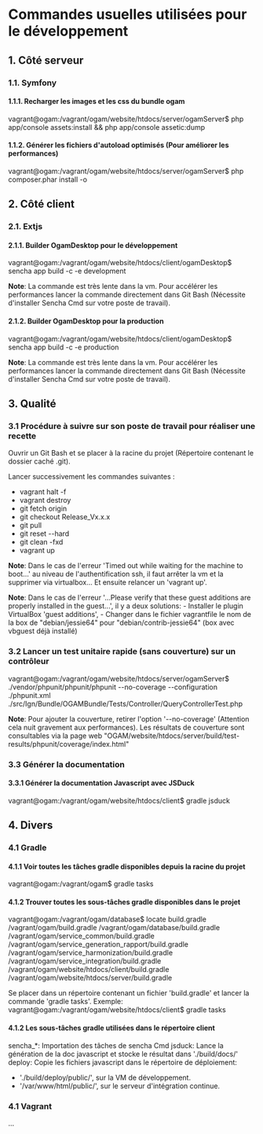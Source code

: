 # Commandes usuelles utilisées pour le développement

## 1. Côté serveur

### 1.1. Symfony

#### 1.1.1. Recharger les images et les css du bundle ogam

vagrant@ogam:/vagrant/ogam/website/htdocs/server/ogamServer$ php app/console assets:install && php app/console assetic:dump

#### 1.1.2. Générer les fichiers d'autoload optimisés (Pour améliorer les performances)

vagrant@ogam:/vagrant/ogam/website/htdocs/server/ogamServer$ php composer.phar install -o

## 2. Côté client

### 2.1. Extjs

#### 2.1.1. Builder OgamDesktop pour le développement

vagrant@ogam:/vagrant/ogam/website/htdocs/client/ogamDesktop$ sencha app build -c -e development

**Note**: La commande est très lente dans la vm. Pour accélérer les performances lancer la commande directement dans Git Bash (Nécessite d'installer Sencha Cmd sur votre poste de travail).

#### 2.1.2. Builder OgamDesktop pour la production

vagrant@ogam:/vagrant/ogam/website/htdocs/client/ogamDesktop$ sencha app build -c -e production

**Note**: La commande est très lente dans la vm. Pour accélérer les performances lancer la commande directement dans Git Bash (Nécessite d'installer Sencha Cmd sur votre poste de travail).

## 3. Qualité

### 3.1 Procédure à suivre sur son poste de travail pour réaliser une recette

Ouvrir un Git Bash et se placer à la racine du projet (Répertoire contenant le dossier caché .git).

Lancer successivement les commandes suivantes :
- vagrant halt -f
- vagrant destroy 
- git fetch origin
- git checkout Release_Vx.x.x
- git pull
- git reset --hard
- git clean -fxd
- vagrant up

**Note**: Dans le cas de l'erreur 'Timed out while waiting for the machine to boot...' au niveau de l'authentification ssh, il faut arrêter la vm et la supprimer via virtualbox... Et ensuite relancer un 'vagrant up'.

**Note**: Dans le cas de l'erreur '...Please verify that these guest additions are properly installed in the guest...', il y a deux solutions:
	- Installer le plugin VirtualBox 'guest additions',
	- Changer dans le fichier vagrantfile le nom de la box de "debian/jessie64" pour "debian/contrib-jessie64" (box avec vbguest déjà installé)

### 3.2 Lancer un test unitaire rapide (sans couverture) sur un contrôleur

vagrant@ogam:/vagrant/ogam/website/htdocs/server/ogamServer$ ./vendor/phpunit/phpunit/phpunit --no-coverage --configuration ./phpunit.xml ./src/Ign/Bundle/OGAMBundle/Tests/Controller/QueryControllerTest.php

**Note**: Pour ajouter la couverture, retirer l'option '--no-coverage' (Attention cela nuit gravement aux performances). Les résultats de couverture sont consultables via la page web "OGAM/website/htdocs/server/build/test-results/phpunit/coverage/index.html"

### 3.3 Générer la documentation

#### 3.3.1 Générer la documentation Javascript avec JSDuck

vagrant@ogam:/vagrant/ogam/website/htdocs/client$ gradle jsduck

## 4. Divers

### 4.1 Gradle

#### 4.1.1 Voir toutes les tâches gradle disponibles depuis la racine du projet

vagrant@ogam:/vagrant/ogam$ gradle tasks

#### 4.1.2 Trouver toutes les sous-tâches gradle disponibles dans le projet

vagrant@ogam:/vagrant/ogam/database$ locate build.gradle
/vagrant/ogam/build.gradle
/vagrant/ogam/database/build.gradle
/vagrant/ogam/service_common/build.gradle
/vagrant/ogam/service_generation_rapport/build.gradle
/vagrant/ogam/service_harmonization/build.gradle
/vagrant/ogam/service_integration/build.gradle
/vagrant/ogam/website/htdocs/client/build.gradle
/vagrant/ogam/website/htdocs/server/build.gradle

Se placer dans un répertoire contenant un fichier 'build.gradle' et lancer la commande 'gradle tasks'.
Exemple: vagrant@ogam:/vagrant/ogam/website/htdocs/client$ gradle tasks

#### 4.1.2 Les sous-tâches gradle utilisées dans le répertoire client

sencha_*: Importation des tâches de sencha Cmd
jsduck: Lance la génération de la doc javascript et stocke le résultat dans './build/docs/'
deploy: Copie les fichiers javascript dans le répertoire de déploiement:
- './build/deploy/public/', sur la VM de développement.
- '/var/www/html/public/', sur le serveur d'intégration continue.


### 4.1 Vagrant

...